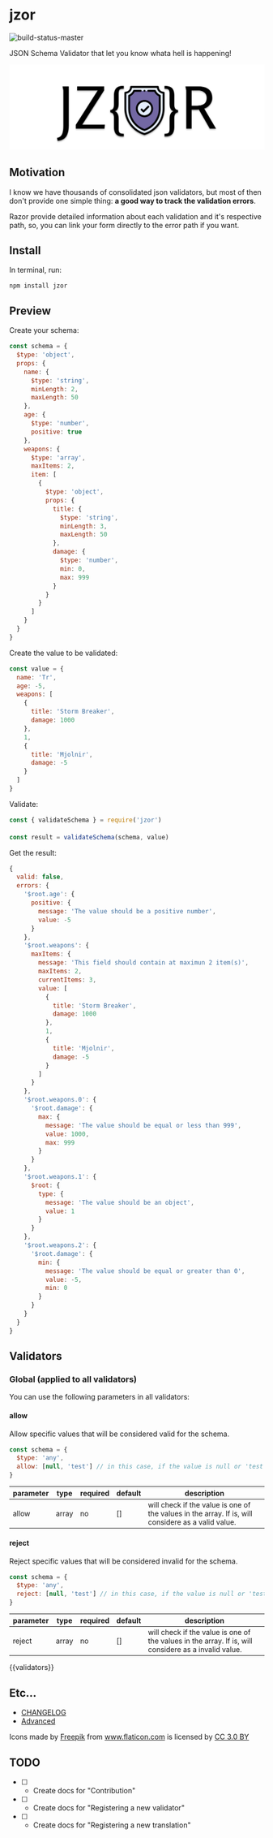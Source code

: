 # jzor

![build-status-master](https://travis-ci.org/benhurott/jzor.svg?branch=master)


JSON Schema Validator that let you know whata hell is happening!

![jzor-logo](docs/images/jzor-logo.png)


## Motivation

I know we have thousands of consolidated json validators, but most of then don't provide one simple thing: **a good way to track the validation errors**.

Razor provide detailed information about each validation and it's respective path, so, you can link your form directly to the error path if you want.

## Install

In terminal, run:

```
npm install jzor
```

## Preview

Create your schema:

```js
const schema = {
  $type: 'object',
  props: {
    name: {
      $type: 'string',
      minLength: 2,
      maxLength: 50
    },
    age: {
      $type: 'number',
      positive: true
    },
    weapons: {
      $type: 'array',
      maxItems: 2,
      item: [
        {
          $type: 'object',
          props: {
            title: {
              $type: 'string',
              minLength: 3,
              maxLength: 50
            },
            damage: {
              $type: 'number',
              min: 0,
              max: 999
            }
          }
        }
      ]
    }
  }
}
```

Create the value to be validated:

```js
const value = {
  name: 'Tr',
  age: -5,
  weapons: [
    {
      title: 'Storm Breaker',
      damage: 1000
    },
    1,
    {
      title: 'Mjolnir',
      damage: -5
    }
  ]
}
```

Validate:

```js
const { validateSchema } = require('jzor')

const result = validateSchema(schema, value)
```

Get the result:

```js
{
  valid: false,
  errors: {
    '$root.age': {
      positive: {
        message: 'The value should be a positive number',
        value: -5
      }
    },
    '$root.weapons': {
      maxItems: {
        message: 'This field should contain at maximun 2 item(s)',
        maxItems: 2,
        currentItems: 3,
        value: [
          {
            title: 'Storm Breaker',
            damage: 1000
          },
          1,
          {
            title: 'Mjolnir',
            damage: -5
          }
        ]
      }
    },
    '$root.weapons.0': {
      '$root.damage': {
        max: {
          message: 'The value should be equal or less than 999',
          value: 1000,
          max: 999
        }
      }
    },
    '$root.weapons.1': {
      $root: {
        type: {
          message: 'The value should be an object',
          value: 1
        }
      }
    },
    '$root.weapons.2': {
      '$root.damage': {
        min: {
          message: 'The value should be equal or greater than 0',
          value: -5,
          min: 0
        }
      }
    }
  }
}
```

## Validators

### Global (applied to all validators)

You can use the following parameters in all validators:

#### allow

Allow specific values that will be considered valid for the schema.

```js
const schema = {
  $type: 'any',
  allow: [null, 'test'] // in this case, if the value is null or 'test', the validation will automatically succeed
}
```

| parameter | type | required | default | description |
| --------- | ---- | -------- | ------- | ----------- |
| allow | array | no | [] | will check if the value is one of the values in the array. If is, will considere as a valid value. |

#### reject

Reject specific values that will be considered invalid for the schema.

```js
const schema = {
  $type: 'any',
  reject: [null, 'test'] // in this case, if the value is null or 'test', the validation will automatically fail
}
```

| parameter | type | required | default | description |
| --------- | ---- | -------- | ------- | ----------- |
| reject | array | no | [] | will check if the value is one of the values in the array. If is, will considere as a invalid value. |

{{validators}}


## Etc...

* [CHANGELOG](CHANGELOG.md)
* [Advanced](docs/advanced.md)



<div>Icons made by <a href="https://www.freepik.com/" title="Freepik">Freepik</a> from <a href="https://www.flaticon.com/" 			    title="Flaticon">www.flaticon.com</a> is licensed by <a href="http://creativecommons.org/licenses/by/3.0/" 			    title="Creative Commons BY 3.0" target="_blank">CC 3.0 BY</a></div>


## TODO

* [ ] - Create docs for "Contribution"
* [ ] - Create docs for "Registering a new validator"
* [ ] - Create docs for "Registering a new translation"